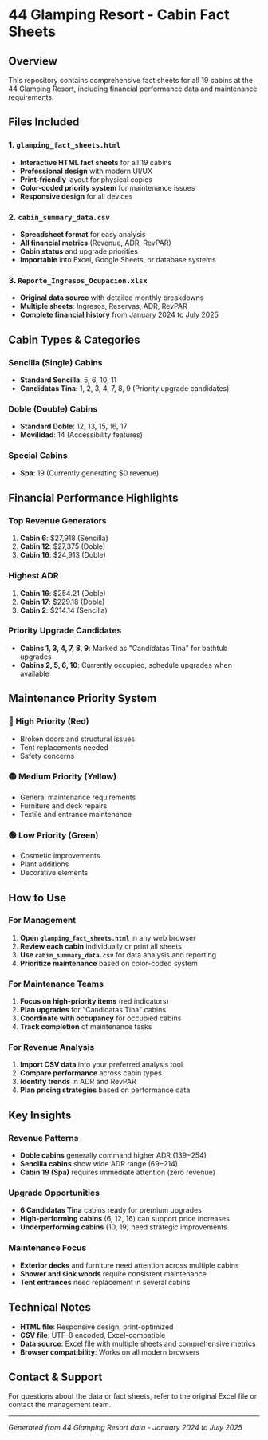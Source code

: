 # 44 Glamping Resort - Cabin Fact Sheets

## Overview
This repository contains comprehensive fact sheets for all 19 cabins at the 44 Glamping Resort, including financial performance data and maintenance requirements.

## Files Included

### 1. `glamping_fact_sheets.html`
- **Interactive HTML fact sheets** for all 19 cabins
- **Professional design** with modern UI/UX
- **Print-friendly** layout for physical copies
- **Color-coded priority system** for maintenance issues
- **Responsive design** for all devices

### 2. `cabin_summary_data.csv`
- **Spreadsheet format** for easy analysis
- **All financial metrics** (Revenue, ADR, RevPAR)
- **Cabin status** and upgrade priorities
- **Importable** into Excel, Google Sheets, or database systems

### 3. `Reporte_Ingresos_Ocupacion.xlsx`
- **Original data source** with detailed monthly breakdowns
- **Multiple sheets**: Ingresos, Reservas, ADR, RevPAR
- **Complete financial history** from January 2024 to July 2025

## Cabin Types & Categories

### Sencilla (Single) Cabins
- **Standard Sencilla**: 5, 6, 10, 11
- **Candidatas Tina**: 1, 2, 3, 4, 7, 8, 9 (Priority upgrade candidates)

### Doble (Double) Cabins
- **Standard Doble**: 12, 13, 15, 16, 17
- **Movilidad**: 14 (Accessibility features)

### Special Cabins
- **Spa**: 19 (Currently generating $0 revenue)

## Financial Performance Highlights

### Top Revenue Generators
1. **Cabin 6**: $27,918 (Sencilla)
2. **Cabin 12**: $27,375 (Doble)
3. **Cabin 16**: $24,913 (Doble)

### Highest ADR
1. **Cabin 16**: $254.21 (Doble)
2. **Cabin 17**: $229.18 (Doble)
3. **Cabin 2**: $214.14 (Sencilla)

### Priority Upgrade Candidates
- **Cabins 1, 3, 4, 7, 8, 9**: Marked as "Candidatas Tina" for bathtub upgrades
- **Cabins 2, 5, 6, 10**: Currently occupied, schedule upgrades when available

## Maintenance Priority System

### 🔴 High Priority (Red)
- Broken doors and structural issues
- Tent replacements needed
- Safety concerns

### 🟡 Medium Priority (Yellow)
- General maintenance requirements
- Furniture and deck repairs
- Textile and entrance maintenance

### 🟢 Low Priority (Green)
- Cosmetic improvements
- Plant additions
- Decorative elements

## How to Use

### For Management
1. **Open `glamping_fact_sheets.html`** in any web browser
2. **Review each cabin** individually or print all sheets
3. **Use `cabin_summary_data.csv`** for data analysis and reporting
4. **Prioritize maintenance** based on color-coded system

### For Maintenance Teams
1. **Focus on high-priority items** (red indicators)
2. **Plan upgrades** for "Candidatas Tina" cabins
3. **Coordinate with occupancy** for occupied cabins
4. **Track completion** of maintenance tasks

### For Revenue Analysis
1. **Import CSV data** into your preferred analysis tool
2. **Compare performance** across cabin types
3. **Identify trends** in ADR and RevPAR
4. **Plan pricing strategies** based on performance data

## Key Insights

### Revenue Patterns
- **Doble cabins** generally command higher ADR ($139-$254)
- **Sencilla cabins** show wide ADR range ($69-$214)
- **Cabin 19 (Spa)** requires immediate attention (zero revenue)

### Upgrade Opportunities
- **6 Candidatas Tina** cabins ready for premium upgrades
- **High-performing cabins** (6, 12, 16) can support price increases
- **Underperforming cabins** (10, 19) need strategic improvements

### Maintenance Focus
- **Exterior decks** and furniture need attention across multiple cabins
- **Shower and sink woods** require consistent maintenance
- **Tent entrances** need replacement in several cabins

## Technical Notes

- **HTML file**: Responsive design, print-optimized
- **CSV file**: UTF-8 encoded, Excel-compatible
- **Data source**: Excel file with multiple sheets and comprehensive metrics
- **Browser compatibility**: Works on all modern browsers

## Contact & Support
For questions about the data or fact sheets, refer to the original Excel file or contact the management team.

---
*Generated from 44 Glamping Resort data - January 2024 to July 2025*
